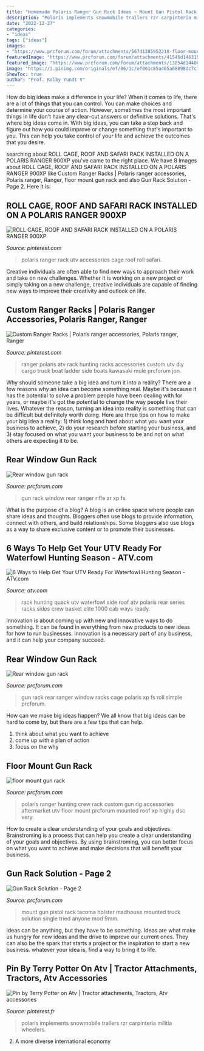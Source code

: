 ```yaml
---
title: "Homemade Polaris Ranger Gun Rack Ideas ~ Mount Gun Pistol Rack Tacoma Holster Madhouse Mounted Truck Solution Single Tried Anyone Mod 9mm"
description: "Polaris implements snowmobile trailers rzr carpinteria militia wheelers"
date: "2022-12-27"
categories:
- "ideas"
tags: ["ideas"]
images:
- "https://www.prcforum.com/forum/attachments/567d1385952218-floor-mount-gun-rack-dsc_7545.jpg"
featuredImage: "https://www.prcforum.com/forum/attachments/41546d1463199874-gun-rack-solution-12507251_976933329045168_7516036474934149363_n.jpg"
featured_image: "https://www.prcforum.com/forum/attachments/13854d1440642366-rear-window-gun-rack-imageuploadedbytapatalk1440642359.919018.jpg"
image: "https://i.pinimg.com/originals/ef/06/1c/ef061c85a465a68898dc7c74f33a7afd.jpg"
ShowToc: true
author: "Prof. Kolby Yundt V"
---
```



How do big ideas make a difference in your life?
When it comes to life, there are a lot of things that you can control. You can make choices and determine your course of action. However, sometimes the most important things in life don't have any clear-cut answers or definitive solutions. That's where big ideas come in. With big ideas, you can take a step back and figure out how you could improve or change something that's important to you. This can help you take control of your life and achieve the outcomes that you desire.

	

		
searching about ROLL CAGE, ROOF AND SAFARI RACK INSTALLED ON A POLARIS RANGER 900XP you've came to the right place. We have 8 Images about ROLL CAGE, ROOF AND SAFARI RACK INSTALLED ON A POLARIS RANGER 900XP like Custom Ranger Racks | Polaris ranger accessories, Polaris ranger, Ranger, floor mount gun rack and also Gun Rack Solution - Page 2. Here it is:
		
    
## ROLL CAGE, ROOF AND SAFARI RACK INSTALLED ON A POLARIS RANGER 900XP

<img loading=lazy src="https://i.pinimg.com/originals/28/87/eb/2887eb90f83f231c9ad73f0182c1ed89.jpg" onerror="this.onerror=null;this.src='https://tse2.mm.bing.net/th?id=OIP.3cnifLf1_9ppRq8duBkuJAHaHa&amp;pid=15.1';" alt="ROLL CAGE, ROOF AND SAFARI RACK INSTALLED ON A POLARIS RANGER 900XP">

_Source: pinterest.com_

>polaris ranger rack utv accessories cage roof roll safari. 

	

Creative individuals are often able to find new ways to approach their work and take on new challenges. Whether it is working on a new project or simply taking on a new challenge, creative individuals are capable of finding new ways to improve their creativity and outlook on life.

    
## Custom Ranger Racks | Polaris Ranger Accessories, Polaris Ranger, Ranger

<img loading=lazy src="https://i.pinimg.com/originals/ef/06/1c/ef061c85a465a68898dc7c74f33a7afd.jpg" onerror="this.onerror=null;this.src='https://tse4.mm.bing.net/th?id=OIP.PGAA8tVHCUmn1QcNXW0RbAHaE7&amp;pid=15.1';" alt="Custom Ranger Racks | Polaris ranger accessories, Polaris ranger, Ranger">

_Source: pinterest.com_

>ranger polaris atv rack hunting racks accessories custom utv diy cargo truck boat ladder side boats kawasaki mule prcforum jon. 

	

Why should someone take a big idea and turn it into a reality?
There are a few reasons why an idea can become something real. Maybe it's because it has the potential to solve a problem people have been dealing with for years, or maybe it's got the potential to change the way people live their lives. Whatever the reason, turning an idea into reality is something that can be difficult but definitely worth doing. Here are three tips on how to make your big idea a reality: 1) think long and hard about what you want your business to achieve, 2) do your research before starting your business, and 3) stay focused on what you want your business to be and not on what others are expecting it to be.

    
## Rear Window Gun Rack

<img loading=lazy src="https://www.prcforum.com/forum/attachments/13854d1440642366-rear-window-gun-rack-imageuploadedbytapatalk1440642359.919018.jpg" onerror="this.onerror=null;this.src='https://tse4.mm.bing.net/th?id=OIP.VdhfdGjgSxCVaM5SHOTm0wHaFj&amp;pid=15.1';" alt="Rear window gun rack">

_Source: prcforum.com_

>gun rack window rear ranger rifle ar xp fs. 

	

What is the purpose of a blog?
A blog is an online space where people can share ideas and thoughts. Bloggers often use blogs to provide information, connect with others, and build relationships. Some bloggers also use blogs as a way to share exclusive content or to promote their businesses.

    
## 6 Ways To Help Get Your UTV Ready For Waterfowl Hunting Season - ATV.com

<img loading=lazy src="https://www.atv.com/blog/wp-content/uploads/2017/07/Waterfowl-Hunting-Quack-Rack.jpg" onerror="this.onerror=null;this.src='https://tse2.mm.bing.net/th?id=OIP.Ikmg-Fn7jZgYWxAhKu0MIQHaEk&amp;pid=15.1';" alt="6 Ways to Help Get Your UTV Ready For Waterfowl Hunting Season - ATV.com">

_Source: atv.com_

>rack hunting quack utv waterfowl side roof atv polaris rear series racks sides crew basket elite 1000 cab ways ready. 

	

Innovation is about coming up with new and innovative ways to do something. It can be found in everything from new products to new ideas for how to run businesses. Innovation is a necessary part of any business, and it can help your company succeed.

    
## Rear Window Gun Rack

<img loading=lazy src="https://www.prcforum.com/forum/attachments/14807d1446067279-rear-window-gun-rack-20151028_154257.jpg" onerror="this.onerror=null;this.src='https://tse1.mm.bing.net/th?id=OIP.QT5_SuyUi1eeq5rIxNCFwQHaEK&amp;pid=15.1';" alt="Rear window gun rack">

_Source: prcforum.com_

>gun rack rear ranger window racks cage polaris xp fs roll simple prcforum. 

	

How can we make big ideas happen?
We all know that big ideas can be hard to come by, but there are a few tips that can help. 
1. think about what you want to achieve 
2. come up with a plan of action 
3. focus on the why 

    
## Floor Mount Gun Rack

<img loading=lazy src="https://www.prcforum.com/forum/attachments/567d1385952218-floor-mount-gun-rack-dsc_7545.jpg" onerror="this.onerror=null;this.src='https://tse2.mm.bing.net/th?id=OIP.jGf0KyZYMLuztu1Cq82O8AHaE8&amp;pid=15.1';" alt="floor mount gun rack">

_Source: prcforum.com_

>polaris ranger hunting crew rack custom gun rig accessories aftermarket utv floor mount prcforum mounted roof xp highly dsc very. 

	

How to create a clear understanding of your goals and objectives.
Brainstroming is a process that can help you create a clear understanding of your goals and objectives. By using brainstroming, you can better focus on what you want to achieve and make decisions that will benefit your business.

    
## Gun Rack Solution - Page 2

<img loading=lazy src="https://www.prcforum.com/forum/attachments/41546d1463199874-gun-rack-solution-12507251_976933329045168_7516036474934149363_n.jpg" onerror="this.onerror=null;this.src='https://tse2.mm.bing.net/th?id=OIP.EgiFEFEFyhVpX5YSmFSYLgHaFn&amp;pid=15.1';" alt="Gun Rack Solution - Page 2">

_Source: prcforum.com_

>mount gun pistol rack tacoma holster madhouse mounted truck solution single tried anyone mod 9mm. 

	

Ideas can be anything, but they have to be something. Ideas are what make us hungry for new ideas and the drive to improve our current ones. They can also be the spark that starts a project or the inspiration to start a new business. whatever your idea is, find a way to bring it to life.

    
## Pin By Terry Potter On Atv | Tractor Attachments, Tractors, Atv Accessories

<img loading=lazy src="https://i.pinimg.com/736x/2a/47/a0/2a47a091030d2b169b9bd1a9f154ffcd--atv-implements-truck-mods.jpg" onerror="this.onerror=null;this.src='https://tse2.mm.bing.net/th?id=OIP.VRudbcN8DwH2xeU53SHXMAHaNK&amp;pid=15.1';" alt="Pin by Terry Potter on Atv | Tractor attachments, Tractors, Atv accessories">

_Source: pinterest.fr_

>polaris implements snowmobile trailers rzr carpinteria militia wheelers. 

	

2. A more diverse international economy 

